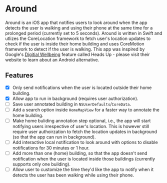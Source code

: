 # Around

Around is an iOS app that notifies users to look around when the app detects the user is walking and using their phone at the same time for a prolonged period (currently set to 5 seconds). Around is written in Swift and utlizes the CoreLocation framework to fetch user's location updates to check if the user is inside their home building and uses CoreMotion framework to detect if the user is walking. This app was inspired by Google's [Digitial Wellbeing](https://wellbeing.google/) feature called Heads Up - please visit their website to learn about an Android alternative.

## Features

- [x] Only send notifications when the user is located outside their home building.
- [x] Allow app to run in background (requires user authorization).
- [ ] Save user annotated building in `NSUserDefaults`/`CoreData`.
- [ ] Add a search option inside `HomeMapView` for a faster way to annotate the home building.
- [ ] Make home buliding annotation step optional, i.e., the app will start notifying users irrespective of user's location. This is however still require user authoirzation to fetch the location updates in background (so that the app can run in background).
- [ ] Add interactive local notification to look around with options to disable notifications for 30 minutes or 1 hour.
- [ ] Add more than one (home) building, so that the app doesn't send notification when the user is located inside those buildings (currently supports only one building).  
- [ ] Allow user to customize the time they'd like the app to notify when it detects the user has been walking while using their phone.
